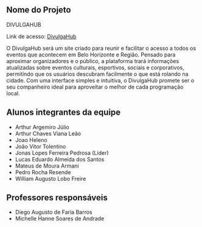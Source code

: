 ## Nome do Projeto

DIVULGAHUB

Link de acesso: [DivulgaHub](https://icei-puc-minas-pmges-ti.github.io/pmg-es-2025-1-ti1-2401100-prisma/codigo/joao-tolentino/login.html)

O DivulgaHub será um site criado para reunir e facilitar o acesso a todos os eventos que acontecem em Belo Horizonte e Região. Pensado para aproximar organizadores e o público, a plataforma trará informações atualizadas sobre eventos culturais, esportivos, sociais e corporativos, permitindo que os usuários descubram facilmente o que está rolando na cidade. Com uma interface simples e intuitiva, o DivulgaHub promete ser o seu companheiro ideal para aproveitar o melhor de cada programação local.

## Alunos integrantes da equipe

 - Arthur Argemiro Júlio
 - Arthur Chaves Viana Leão
 - Joao Heleno
 - João Vitor Tolentino
 - Jonas Lopes Ferreira Pedrosa (Líder)
 - Lucas Eduardo Almeida dos Santos
 - Mateus de Moura Armani
 - Pedro Rocha Resende
 - William Augusto Lobo Freire

## Professores responsáveis

- Diego Augusto de Faria Barros
- Michelle Hanne Soares de Andrade
